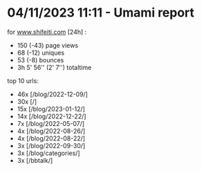 # 04/11/2023 11:11 - Umami report
for www.shifeiti.com [24h] :

 - 150 (-43) page views
 - 68 (-12) uniques
 - 53 (-8) bounces
 - 3h 5' 56'' (2' 7'') totaltime


top 10 urls:
 - 46x [/blog/2022-12-09/]
 - 30x [/]
 - 15x [/blog/2023-01-12/]
 - 14x [/blog/2022-12-22/]
 - 7x [/blog/2022-05-07/]
 - 4x [/blog/2022-08-26/]
 - 4x [/blog/2022-08-22/]
 - 3x [/blog/2022-09-30/]
 - 3x [/blog/categories/]
 - 3x [/bbtalk/]


